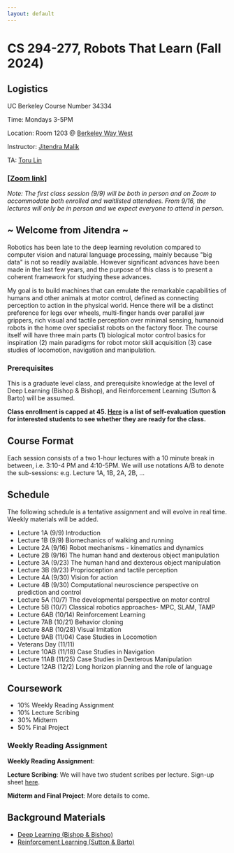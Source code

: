 ```yaml
---
layout: default
---
```


# CS 294-277, Robots That Learn (Fall 2024)

## Logistics

UC Berkeley Course Number 34334

Time: Mondays 3-5PM

Location: Room 1203 @ [Berkeley Way West](https://maps.app.goo.gl/thh2ey5nUR7VsMFB8)

Instructor: [Jitendra Malik](https://people.eecs.berkeley.edu/~malik)

TA: [Toru Lin](https://toruowo.github.io/)

### [[Zoom link]](https://berkeley.zoom.us/j/99993523785?pwd=ihiUdf7jZ3UtAMBobMc5Y5GHoOSiOu.1)

*Note: The first class session (9/9) will be both in person and on Zoom to accommodate both enrolled and waitlisted attendees. From 9/16, the lectures will only be in person and we expect everyone to attend in person.*


## ~ Welcome from Jitendra ~

Robotics has been late to the deep learning revolution compared to computer vision and natural
language processing, mainly because "big data" is not so readily available. However significant
advances have been made in the last few years, and the purpose of this class is to present a
coherent framework for studying these advances.

My goal is to build machines that can emulate the remarkable capabilities of humans and other
animals at motor control, defined as connecting perception to action in the physical world. Hence
there will be a distinct preference for legs over wheels, multi-finger hands over parallel jaw
grippers, rich visual and tactile perception over minimal sensing, humanoid robots in the home
over specialist robots on the factory floor. The course itself will have three main parts (1)
biological motor control basics for inspiration (2) main paradigms for robot motor skill
acquisition (3) case studies of locomotion, navigation and manipulation.

### Prerequisites
This is a graduate level class, and prerequisite knowledge at the level of Deep Learning (Bishop
& Bishop), and Reinforcement Learning (Sutton & Barto) will be assumed. 

**Class enrollment is capped at 45. [Here](https://docs.google.com/document/d/10Ue1Vnsc9asUhDXR-cOjPxOLiELoEtKu0GEJUaW3q4M/edit?usp=sharing) is a list of self-evaluation question for interested students to see whether they are ready for the class.**

## Course Format

Each session consists of a two 1-hour lectures with a 10 minute break in between, i.e. 3:10-4 PM and 4:10-5PM. We will use notations A/B to denote the sub-sessions: e.g. Lecture 1A, 1B, 2A, 2B, ...

## Schedule

The following schedule is a tentative assignment and will evolve in real time. Weekly materials will be added.

* Lecture 1A (9/9) Introduction
* Lecture 1B (9/9) Biomechanics of walking and running
* Lecture 2A (9/16) Robot mechanisms - kinematics and dynamics
* Lecture 2B (9/16) The human hand and dexterous object manipulation
* Lecture 3A (9/23) The human hand and dexterous object manipulation
* Lecture 3B (9/23) Proprioception and tactile perception
* Lecture 4A (9/30) Vision for action
* Lecture 4B (9/30) Computational neuroscience perspective on prediction and control
* Lecture 5A (10/7) The developmental perspective on motor control
* Lecture 5B (10/7) Classical robotics approaches- MPC, SLAM, TAMP
* Lecture 6AB (10/14) Reinforcement Learning
* Lecture 7AB (10/21) Behavior cloning
* Lecture 8AB (10/28) Visual Imitation
* Lecture 9AB (11/04) Case Studies in Locomotion
* Veterans Day (11/11)
* Lecture 10AB (11/18) Case Studies in Navigation
* Lecture 11AB (11/25) Case Studies in Dexterous Manipulation
* Lecture 12AB (12/2) Long horizon planning and the role of language

## Coursework

- 10% Weekly Reading Assignment
- 10% Lecture Scribing
- 30% Midterm
- 50% Final Project

### Weekly Reading Assignment

**Weekly Reading Assignment**: 

**Lecture Scribing**: We will have two student scribes per lecture. Sign-up sheet [here](https://docs.google.com/spreadsheets/d/1TQzGYdRPp4Wtx0MXxJ19brMyj-wWIv6f1JznIZG42Lk/edit?usp=sharing).

**Midterm and Final Project**: More details to come.

## Background Materials

* [Deep Learning (Bishop & Bishop)](https://www.bishopbook.com/)
* [Reinforcement Learning (Sutton & Barto)](http://incompleteideas.net/book/the-book-2nd.html)
